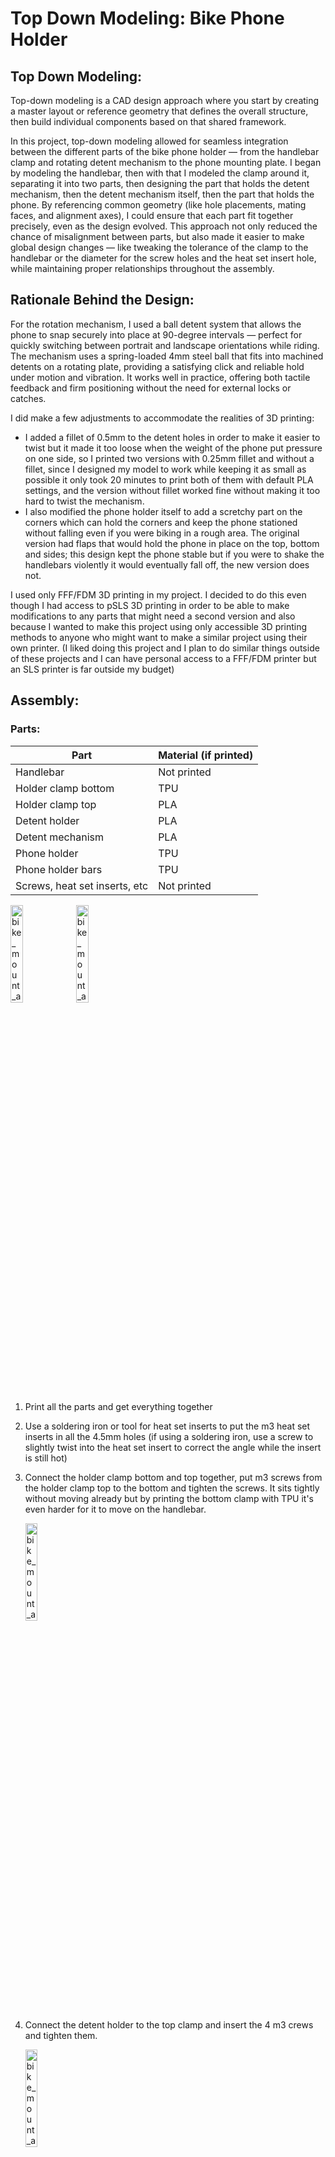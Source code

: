 # Top Down Modeling: Bike Phone Holder

## Top Down Modeling:
Top-down modeling is a CAD design approach where you start by creating a master layout or reference geometry that defines the overall structure, then build individual components based on that shared framework.

In this project, top-down modeling allowed for seamless integration between the different parts of the bike phone holder — from the handlebar clamp and rotating detent mechanism to the phone mounting plate.
I began by modeling the handlebar, then with that I modeled the clamp around it, separating it into two parts, then designing the part that holds the detent mechanism, then the detent mechanism itself, then the part that holds the phone.
By referencing common geometry (like hole placements, mating faces, and alignment axes), I could ensure that each part fit together precisely, even as the design evolved.
This approach not only reduced the chance of misalignment between parts, but also made it easier to make global design changes — like tweaking the tolerance of the clamp to the handlebar or the diameter for the screw holes and the heat set insert hole, while maintaining proper relationships throughout the assembly.

## Rationale Behind the Design:
For the rotation mechanism, I used a ball detent system that allows the phone to snap securely into place at 90-degree intervals — perfect for quickly switching between portrait and landscape orientations while riding. The mechanism uses a spring-loaded 4mm steel ball that fits into machined detents on a rotating plate, providing a satisfying click and reliable hold under motion and vibration. It works well in practice, offering both tactile feedback and firm positioning without the need for external locks or catches.

I did make a few adjustments to accommodate the realities of 3D printing: 
* I added a fillet of 0.5mm to the detent holes in order to make it easier to twist but it made it too loose when the weight of the phone put pressure on one side, so I printed two versions with 0.25mm fillet and without a fillet, since I designed my model to work while keeping it as small as possible it only took 20 minutes to print both of them with default PLA settings, and the version without fillet worked fine without making it too hard to twist the mechanism. 
* I also modified the phone holder itself to add a scretchy part on the corners which can hold the corners and keep the phone stationed without falling even if you were biking in a rough area. The original version had flaps that would hold the phone in place on the top, bottom and sides; this design kept the phone stable but if you were to shake the handlebars violently it would eventually fall off, the new version does not.

I used only FFF/FDM 3D printing in my project. I decided to do this even though I had access to pSLS 3D printing in order to be able to make modifications to any parts that might need a second version and also because I wanted to make this project using only accessible 3D printing methods to anyone who might want to make a similar project using their own printer. (I liked doing this project and I plan to do similar things outside of these projects and I can have personal access to a FFF/FDM printer but an SLS printer is far outside my budget)

## Assembly:
### Parts:
| Part | Material (if printed) |
| --- | --- |
| Handlebar | Not printed |
| Holder clamp bottom | TPU |
| Holder clamp top | PLA |
| Detent holder | PLA |
| Detent mechanism | PLA |
| Phone holder | TPU |
| Phone holder bars | TPU |
| Screws, heat set inserts, etc | Not printed |

<img src="images/bike_mount_assembly_top_parts.jpg" alt="bike_mount_assembly_top_parts" width="20%">
<img src="images/bike_mount_assembly_bot_parts.jpg" alt="bike_mount_assembly_bot_parts" width="20%">

1. Print all the parts and get everything together
2. Use a soldering iron or tool for heat set inserts to put the m3 heat set inserts in all the 4.5mm holes (if using a soldering iron, use a screw to slightly twist into the heat set insert to correct the angle while the insert is still hot)
3. Connect the holder clamp bottom and top together, put m3 screws from the holder clamp top to the bottom and tighten the screws. It sits tightly without moving already but by printing the bottom clamp with TPU it's even harder for it to move on the handlebar.
   
   <img src="images/bike_mount_assembly_clamp_top.jpg" alt="bike_mount_assembly2" width="20%">

4. Connect the detent holder to the top clamp and insert the 4 m3 crews and tighten them.

   <img src="images/bike_mount_assembly_detent_holder_screws.jpg" alt="bike_mount_assembly3" width="20%">

5. Place the detent mechanism twisted 90 degrees on top of the detent holder.
   
   <img src="images/bike_mount_assembly_detent_system1.jpg" alt="bike_mount_assembly4" width="20%">
   <img src="images/bike_mount_assembly_detent_system.jpg" alt="bike_mount_assembly5" width="20%">

   1. Place a 4mm ball into the open slots on the top and bottom of the detent holder. Let the steel balls rest against the detent holes of the detent mechanism and on top of the platform of the detent holder.
      
   <img src="images/bike_mount_assembly_detent_ball.jpg" alt="bike_mount_assembly6" width="20%">

   2. Insert springs into the slots, pushing the steel balls against the detent holes with one side of the spring and keeping it tightened with the wall of the detent holder.

   <img src="images/bike_mount_assembly_detent_spring.jpg" alt="bike_mount_assembly7" width="20%">

   3. Twist the detent mechanism so that the two flaps on either side now cover the open slots while the detent mechanism is not yet screwed in.
6. Insert an m3 screw of length at least 16mm into the hole in the middle of the detent mechanism, tighten it until it gets relatively difficult to tighten with an allen key. This will keep the detent mechanism in place and allow it to twist.

<img src="images/bike_mount_assembly_top_view.jpg" alt="bike_mount_assembly8" width="20%">
<img src="images/bike_mount_assembly_together1.jpg" alt="bike_mount_assembly9" width="20%">

7. The detent mechanism is printed together with the cover for the detent system, so the system is only two parts. When the screw connecting the detent mechanism and the detent holder is tightened completely it will push the spring and lock it in place, this way even when the detent mechanism twists and temporarily leaves part of the spring open it will not fall out.
8. Connect the phone holder to the detent mechanism using m3 screws of 10mm or 12mm length.
   1. This will allow the screw to connect from the top of the phone holder (2mm thickness for phone holder's circular screw cavity) to the top of the detent mechanism (space between bottom of phone holder and top of detent mechanism depends on screw length of screw head, 3mm for my screw) and connect to the heat set inserts in the detent mechanism. The holes in the detent mechanism are 8mm long but right below the detent mechanism lies the head of the screws that connect the detent holder and the top clamp, so it's important that the screw doesn't go further than necessary while also minimizing the space between the phone holder and the detent mechanism.
9. Place phone in the phone holder, securing the flaps on the top, bottom and sides over the phone. Then twist the petal-like holes on the corners of the phone holder over the corners of the phone.
    1. Secure the phone holder bars on the top and bottom of the phone, securing the hooks on either side of the bars on the petal-like holes, this will increase the strength the phone holder has on the phone significantly while also making it possible for phones of different sizes to use the phone holder.
10. Twist the phone holder at 90 degree angles, when twisting the steel balls will lock into the detent hole whenever it can so that it looks in place.

## Generative Design Attempt:
I attempted to utilize generative design to optimize the phone holder part so that it uses the least amount of material while also maximizing the strength on the hold of the phone. I placed some theoretical forces on the phone holder itself and the detent mechanism which the whole model may experience as you are riding a bike. I then modified the preserve geometry and obstacle geometry and the manufacturing methods and other settings. However, I forgot to modify things like the materials and got some of the forces incorrect. This resulted in the image below, which shows a circle in the middle which represents the preserve geometry which will connect to the rest of the bike mount, then extending to the corners of the phone case and having something to hold the phone in the corners. Additionally, there is a bar at the top connecting the two top corners together for further strengthening the hold on the phone. Taking the result outputted by the generative design I modeled my the phone holder part itself to have the flaps on the sides just to provide some minimal hold on the phone since it wouldn't hurt but also made corner holders using a conic spline on each corner, then using a bar with a hook on the end to hold the corner areas together, this resulted in a holder for the phone which was unable to fall off no matter how much I tried.

<img src="images/bike_mount_generative_design.PNG" alt="bike_mount_gen_design" width="20%">

## Gallery:
<img src="images/bike_mount_main1.jpg" alt="bike_mount_main1" width="20%">
<img src="images/bike_mount_main2.jpg" alt="bike_mount_main2" width="20%">
<img src="images/bike_mount_main3.jpg" alt="bike_mount_main3" width="20%">
<img src="images/bike_mount_back1.jpg" alt="bike_mount_back1" width="20%">
<img src="images/bike_mount_bar1.jpg" alt="bike_mount_bar1" width="20%">
<img src="images/bike_mount_bar2.jpg" alt="bike_mount_bar2" width="20%">
<img src="images/bike_mount_bar3.jpg" alt="bike_mount_bar3" width="20%">
<img src="images/bike_mount_bar4.jpg" alt="bike_mount_bar4" width="20%">
<img src="images/bike_mount_bar5.jpg" alt="bike_mount_bar5" width="20%">
<img src="images/bike_mount_bar6.jpg" alt="bike_mount_bar6" width="20%">
<iframe src="https://giphy.com/embed/6cERrwuJLdPH6K0XlT" width="268" height="480" style="" frameBorder="0" class="giphy-embed" allowFullScreen></iframe><p><a href="https://giphy.com/gifs/6cERrwuJLdPH6K0XlT">via GIPHY</a></p>
<iframe src="https://giphy.com/embed/rVHIRapbRwbiAHC3gW" width="268" height="480" style="" frameBorder="0" class="giphy-embed" allowFullScreen></iframe><p><a href="https://giphy.com/gifs/rVHIRapbRwbiAHC3gW">via GIPHY</a></p>

### Cad Model:
<iframe src="https://vanderbilt643.autodesk360.com/g/shares/SH286ddQT78850c0d8a46f88249f9d41794b?mode=embed" width="640" height="480" allowfullscreen="true" webkitallowfullscreen="true" mozallowfullscreen="true"  frameborder="0"></iframe>
